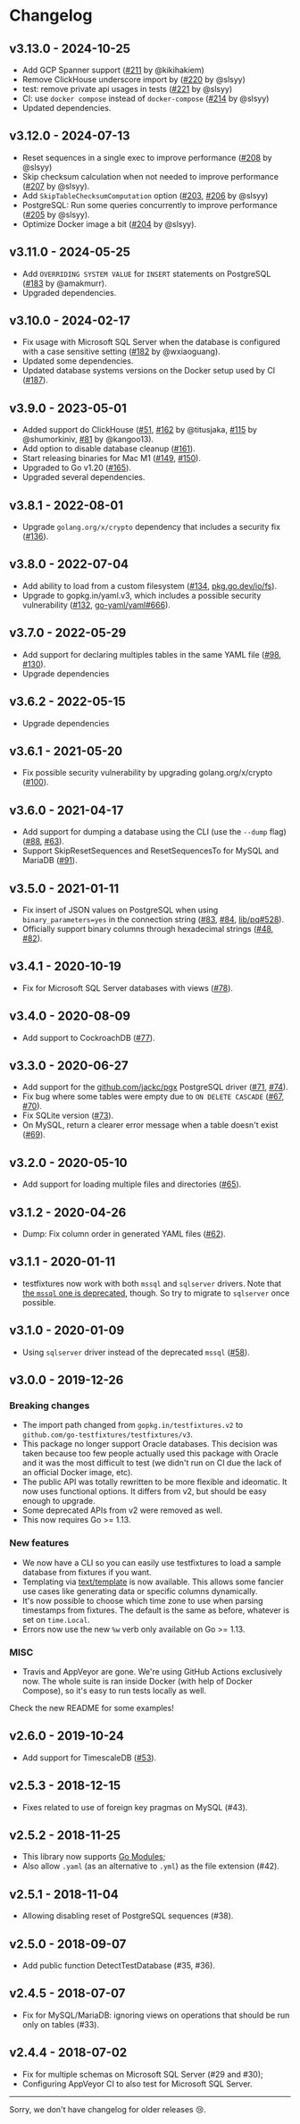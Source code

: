 # Changelog

## v3.13.0 - 2024-10-25

- Add GCP Spanner support ([#211](https://github.com/go-testfixtures/testfixtures/pull/211) by @kikihakiem)
- Remove ClickHouse underscore import by ([#220](https://github.com/go-testfixtures/testfixtures/pull/220) by @slsyy)
- test: remove private api usages in tests ([#221](https://github.com/go-testfixtures/testfixtures/pull/221) by @slsyy)
- CI: use `docker compose` instead of `docker-compose` ([#214](https://github.com/go-testfixtures/testfixtures/pull/214) by @slsyy)
- Updated dependencies.

## v3.12.0 - 2024-07-13

- Reset sequences in a single exec to improve performance
  ([#208](https://github.com/go-testfixtures/testfixtures/pull/208) by @slsyy)
- Skip checksum calculation when not needed to improve performance
  ([#207](https://github.com/go-testfixtures/testfixtures/pull/207) by @slsyy).
- Add `SkipTableChecksumComputation` option
  ([#203](https://github.com/go-testfixtures/testfixtures/issues/203), [#206](https://github.com/go-testfixtures/testfixtures/pull/206) by @slsyy)
- PostgreSQL: Run some queries concurrently to improve performance
  ([#205](https://github.com/go-testfixtures/testfixtures/pull/205) by @slsyy).
- Optimize Docker image a bit
  ([#204](https://github.com/go-testfixtures/testfixtures/pull/204) by @slsyy).

## v3.11.0 - 2024-05-25

- Add `OVERRIDING SYSTEM VALUE` for `INSERT` statements on PostgreSQL
  ([#183](https://github.com/go-testfixtures/testfixtures/pull/183) by @amakmurr).
- Upgraded dependencies.

## v3.10.0 - 2024-02-17

- Fix usage with Microsoft SQL Server when the database is configured with a
  case sensitive setting ([#182](https://github.com/go-testfixtures/testfixtures/pull/182) by @wxiaoguang).
- Updated some dependencies.
- Updated database systems versions on the Docker setup used by CI
  ([#187](https://github.com/go-testfixtures/testfixtures/pull/187)).

## v3.9.0 - 2023-05-01

- Added support do ClickHouse
  ([#51](https://github.com/go-testfixtures/testfixtures/issues/51), [#162](https://github.com/go-testfixtures/testfixtures/pull/162) by @titusjaka, [#115](https://github.com/go-testfixtures/testfixtures/pull/115) by @shumorkiniv, [#81](https://github.com/go-testfixtures/testfixtures/pull/81) by @kangoo13).
- Add option to disable database cleanup
  ([#161](https://github.com/go-testfixtures/testfixtures/pull/161)).
- Start releasing binaries for Mac M1
  ([#149](https://github.com/go-testfixtures/testfixtures/issues/149), [#150](https://github.com/go-testfixtures/testfixtures/pull/150)).
- Upgraded to Go v1.20
  ([#165](https://github.com/go-testfixtures/testfixtures/pull/165)).
- Upgraded several dependencies.

## v3.8.1 - 2022-08-01

- Upgrade `golang.org/x/crypto` dependency that includes a security fix
  ([#136](https://github.com/go-testfixtures/testfixtures/pull/136)).

## v3.8.0 - 2022-07-04

- Add ability to load from a custom filesystem
  ([#134](https://github.com/go-testfixtures/testfixtures/pull/134), [pkg.go.dev/io/fs](https://pkg.go.dev/io/fs)).
- Upgrade to gopkg.in/yaml.v3, which includes a possible security vulnerability
  ([#132](https://github.com/go-testfixtures/testfixtures/pull/132), [go-yaml/yaml#666](https://github.com/go-yaml/yaml/issues/666)).

## v3.7.0 - 2022-05-29

- Add support for declaring multiples tables in the same YAML file
  ([#98](https://github.com/go-testfixtures/testfixtures/issues/98), [#130](https://github.com/go-testfixtures/testfixtures/pull/130)).
- Upgrade dependencies

## v3.6.2 - 2022-05-15

- Upgrade dependencies

## v3.6.1 - 2021-05-20

- Fix possible security vulnerability by upgrading golang.org/x/crypto
  ([#100](https://github.com/go-testfixtures/testfixtures/pull/100)).

## v3.6.0 - 2021-04-17

- Add support for dumping a database using the CLI (use the `--dump` flag)
  ([#88](https://github.com/go-testfixtures/testfixtures/pull/88), [#63](https://github.com/go-testfixtures/testfixtures/issues/63)).
- Support SkipResetSequences and ResetSequencesTo for MySQL and MariaDB
  ([#91](https://github.com/go-testfixtures/testfixtures/pull/91)).

## v3.5.0 - 2021-01-11

- Fix insert of JSON values on PostgreSQL when using `binary_parameters=yes` in
  the connection string
  ([#83](https://github.com/go-testfixtures/testfixtures/issues/83), [#84](https://github.com/go-testfixtures/testfixtures/pull/84), [lib/pq#528](https://github.com/lib/pq/issues/528)).
- Officially support binary columns through hexadecimal strings
  ([#48](https://github.com/go-testfixtures/testfixtures/issues/48), [#82](https://github.com/go-testfixtures/testfixtures/pull/82)).

## v3.4.1 - 2020-10-19

- Fix for Microsoft SQL Server databases with views
  ([#78](https://github.com/go-testfixtures/testfixtures/pull/78)).

## v3.4.0 - 2020-08-09

- Add support to CockroachDB
  ([#77](https://github.com/go-testfixtures/testfixtures/pull/77)).

## v3.3.0 - 2020-06-27

- Add support for the [github.com/jackc/pgx](https://github.com/jackc/pgx)
  PostgreSQL driver
  ([#71](https://github.com/go-testfixtures/testfixtures/issues/71), [#74](https://github.com/go-testfixtures/testfixtures/pull/74)).
- Fix bug where some tables were empty due to `ON DELETE CASCADE`
  ([#67](https://github.com/go-testfixtures/testfixtures/issues/67), [#70](https://github.com/go-testfixtures/testfixtures/pull/70)).
- Fix SQLite version
  ([#73](https://github.com/go-testfixtures/testfixtures/pull/73)).
- On MySQL, return a clearer error message when a table doesn't exist
  ([#69](https://github.com/go-testfixtures/testfixtures/pull/69)).

## v3.2.0 - 2020-05-10

- Add support for loading multiple files and directories
  ([#65](https://github.com/go-testfixtures/testfixtures/pull/65)).

## v3.1.2 - 2020-04-26

- Dump: Fix column order in generated YAML files
  ([#62](https://github.com/go-testfixtures/testfixtures/pull/62)).

## v3.1.1 - 2020-01-11

- testfixtures now work with both `mssql` and `sqlserver` drivers.
  Note that [the `mssql` one is deprecated](https://github.com/denisenkom/go-mssqldb#deprecated),
  though. So try to migrate to `sqlserver` once possible.

## v3.1.0 - 2020-01-09

- Using `sqlserver` driver instead of the deprecated `mssql`
  ([#58](https://github.com/go-testfixtures/testfixtures/pull/58)).

## v3.0.0 - 2019-12-26

### Breaking changes

- The import path changed from `gopkg.in/testfixtures.v2` to
  `github.com/go-testfixtures/testfixtures/v3`.
- This package no longer support Oracle databases. This decision was
  taken because too few people actually used this package with Oracle and it
  was the most difficult to test (we didn't run on CI due the lack of an
  official Docker image, etc).
- The public API was totally rewritten to be more flexible and ideomatic.
  It now uses functional options. It differs from v2, but should be easy
  enough to upgrade.
- Some deprecated APIs from v2 were removed as well.
- This now requires Go >= 1.13.

### New features

- We now have a CLI so you can easily use testfixtures to load a sample
  database from fixtures if you want.
- Templating via [text/template](https://golang.org/pkg/text/template/)
  is now available. This allows some fancier use cases like generating data
  or specific columns dynamically.
- It's now possible to choose which time zone to use when parsing timestamps
  from fixtures. The default is the same as before, whatever is set on
  `time.Local`.
- Errors now use the new `%w` verb only available on Go >= 1.13.

### MISC

- Travis and AppVeyor are gone. We're using GitHub Actions exclusively now.
  The whole suite is ran inside Docker (with help of Docker Compose), so it's
  easy to run tests locally as well.

Check the new README for some examples!

## v2.6.0 - 2019-10-24

- Add support for TimescaleDB
  ([#53](https://github.com/go-testfixtures/testfixtures/pull/53)).

## v2.5.3 - 2018-12-15

- Fixes related to use of foreign key pragmas on MySQL (#43).

## v2.5.2 - 2018-11-25

- This library now supports [Go Modules](https://github.com/golang/go/wiki/Modules);
- Also allow `.yaml` (as an alternative to `.yml`) as the file extension (#42).

## v2.5.1 - 2018-11-04

- Allowing disabling reset of PostgreSQL sequences (#38).

## v2.5.0 - 2018-09-07

- Add public function DetectTestDatabase (#35, #36).

## v2.4.5 - 2018-07-07

- Fix for MySQL/MariaDB: ignoring views on operations that should be run only on tables (#33).

## v2.4.4 - 2018-07-02

- Fix for multiple schemas on Microsoft SQL Server (#29 and #30);
- Configuring AppVeyor CI to also test for Microsoft SQL Server.

---

Sorry, we don't have changelog for older releases 😢.
